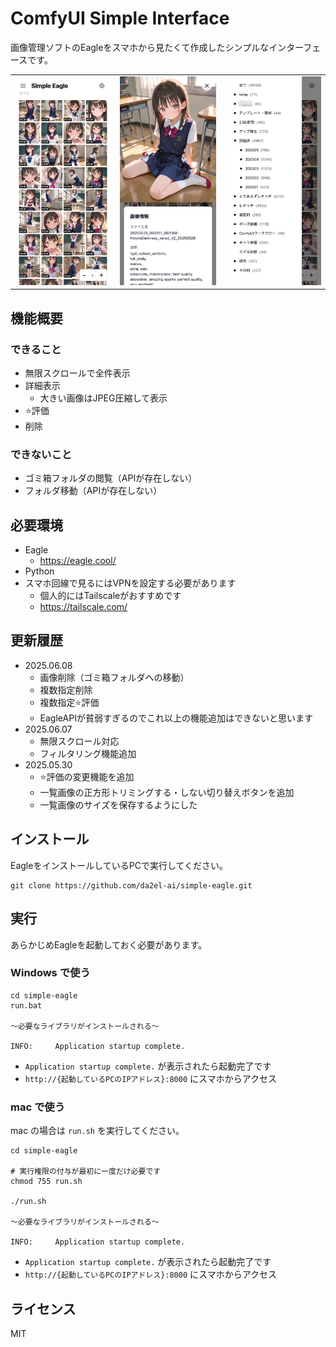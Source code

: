 # ComfyUI Simple Interface

画像管理ソフトのEagleをスマホから見たくて作成したシンプルなインターフェースです。

<table>
  <tr>
    <td><img src="img/screen_1.png" width="200"></td>
    <td><img src="img/screen_2.png" width="200"></td>
    <td><img src="img/screen_3.png" width="200"></td>
  </tr>
</table>

## 機能概要

### できること

- 無限スクロールで全件表示
- 詳細表示
  - 大きい画像はJPEG圧縮して表示
- ⭐️評価
- 削除

### できないこと

- ゴミ箱フォルダの閲覧（APIが存在しない）
- フォルダ移動（APIが存在しない）

## 必要環境

- Eagle
  - https://eagle.cool/
- Python
- スマホ回線で見るにはVPNを設定する必要があります
  - 個人的にはTailscaleがおすすめです
  - https://tailscale.com/


## 更新履歴

- 2025.06.08
  - 画像削除（ゴミ箱フォルダへの移動）
  - 複数指定削除
  - 複数指定⭐️評価
  - EagleAPIが貧弱すぎるのでこれ以上の機能追加はできないと思います
- 2025.06.07
  - 無限スクロール対応
  - フィルタリング機能追加
- 2025.05.30
  - ⭐️評価の変更機能を追加
  - 一覧画像の正方形トリミングする・しない切り替えボタンを追加
  - 一覧画像のサイズを保存するようにした



## インストール

EagleをインストールしているPCで実行してください。

```
git clone https://github.com/da2el-ai/simple-eagle.git
```

## 実行

あらかじめEagleを起動しておく必要があります。

### Windows で使う

```
cd simple-eagle
run.bat

〜必要なライブラリがインストールされる〜

INFO:     Application startup complete.
```

- `Application startup complete.` が表示されたら起動完了です
- `http://{起動しているPCのIPアドレス}:8000` にスマホからアクセス

### mac で使う

mac の場合は `run.sh` を実行してください。

```
cd simple-eagle

# 実行権限の付与が最初に一度だけ必要です
chmod 755 run.sh

./run.sh

〜必要なライブラリがインストールされる〜

INFO:     Application startup complete.
```

- `Application startup complete.` が表示されたら起動完了です
- `http://{起動しているPCのIPアドレス}:8000` にスマホからアクセス



## ライセンス

MIT

